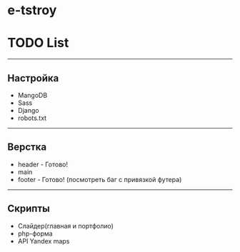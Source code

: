 # e-tstroy

# TODO List

---

## Настройка

+ MangoDB
+ Sass
+ Django
+ robots.txt

---

## Верстка

+ header - Готово!
+ main
+ footer - Готово! (посмотреть баг с привязкой футера)

---

## Скрипты

+ Слайдер(главная и портфолио)
+ php-форма
+ API Yandex maps
